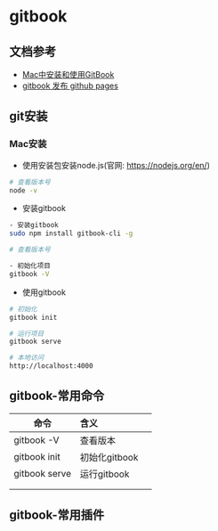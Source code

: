 # gitbook

## 文档参考
- [Mac中安装和使用GitBook](https://xiaochaowei.com/2020/01/10/InstallGitBookOnMAC/)
- [gitbook 发布 github pages](https://blog.csdn.net/xixihahalelehehe/article/details/125115061)

## git安装

### Mac安装
- 使用安装包安装node.js(官网: https://nodejs.org/en/)
```bash
# 查看版本号
node -v
```
- 安装gitbook
```bash
- 安装gitbook
sudo npm install gitbook-cli -g

# 查看版本号

- 初始化项目
gitbook -V
```
- 使用gitbook
```bash
# 初始化
gitbook init

# 运行项目
gitbook serve

# 本地访问
http://localhost:4000
```

## gitbook-常用命令

| 命令          | 含义          |      |
| ------------- | :------------ | ---- |
| gitbook -V    | 查看版本      |      |
| gitbook init  | 初始化gitbook |      |
| gitbook serve | 运行gitbook   |      |
|               |               |      |
|               |               |      |

## gitbook-常用插件

